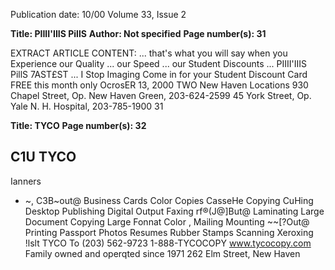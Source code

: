 Publication date: 10/00
Volume 33, Issue 2

**Title: PIIII'IIIS PillS**
**Author: Not specified**
**Page number(s): 31**

EXTRACT ARTICLE CONTENT:
... that's what you will say when you Experience 
our Quality ... our Speed ... our Student Discounts ... 
PIIII'IIIS PillS 
7AST£ST ... I Stop Imaging 
Come in for your Student Discount Card 
FREE this month only 
OcrosER 13, 2000 
TWO New Haven Locations 
930 Chapel Street, Op. New Haven Green, 203-624-2599 
45 York Street, Op. Yale N. H. Hospital, 203-785-1900 
31 


**Title: TYCO**
**Page number(s): 32**

C1U TYCO 
-
Ianners 
- ~, 
C3B~out@ 
Business Cards 
Color Copies 
CasseHe Copying 
CuHing 
Desktop Publishing 
Digital Output 
Faxing 
rf®(J@]But@ 
Laminating 
Large Document Copying 
Large Fonnat Color 
, Mailing 
Mounting 
~~[?Out@ 
Printing 
Passport Photos 
Resumes 
Rubber Stamps 
Scanning 
Xeroxing 
\!lslt TYCO 
To 
(203) 562-9723 
1-888-TYCOCOPY 
www.tycocopy.com 
Family owned and operqted since 1971 
262 Elm Street, New Haven